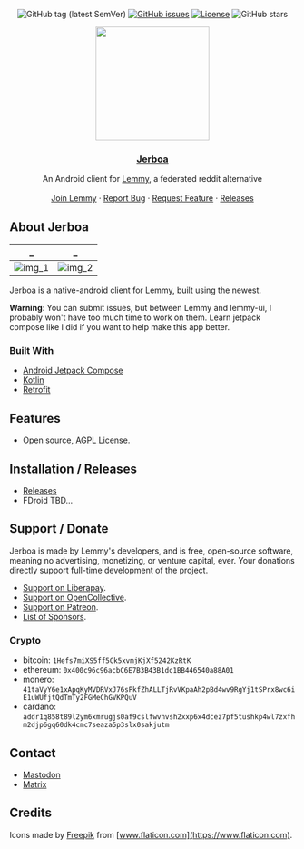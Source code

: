 <div align="center">

![GitHub tag (latest SemVer)](https://img.shields.io/github/tag/dessalines/jerboa.svg)
[![GitHub issues](https://img.shields.io/github/issues-raw/dessalines/jerboa.svg)](https://github.com/dessalines/jerboa/issues)
[![License](https://img.shields.io/github/license/dessalines/jerboa.svg)](LICENSE)
![GitHub stars](https://img.shields.io/github/stars/dessalines/jerboa?style=social)
</div>

<p align="center">
  <a href="https://github.com/dessalines/jerboa" rel="noopener">
 <img width=200px height=200px src="https://raw.githubusercontent.com/dessalines/jerboa/main/app/src/main/res/jerboa.svg"></a>

 <h3 align="center"><a href="https://github.com/dessalines/jerboa">Jerboa</a></h3>
  <p align="center">
    An Android client for <a href="https://github.com/LemmyNet/lemmy">Lemmy</a>, a federated reddit alternative
    <br />
    <br />
    <a href="https://join-lemmy.org">Join Lemmy</a>
    ·
    <a href="https://github.com/dessalines/jerboa/issues">Report Bug</a>
    ·
    <a href="https://github.com/dessalines/jerboa/issues">Request Feature</a>
    ·
    <a href="https://github.com/dessalines/jerboa/blob/main/RELEASES.md">Releases</a>
  </p>
</p>

## About Jerboa

_ | _
---|---
![img_1](https://i.imgur.com/W3lT4nO.jpg)|![img_2](https://i.imgur.com/MrAkd4d.jpg)

Jerboa is a native-android client for Lemmy, built using the newest.

**Warning**: You can submit issues, but between Lemmy and lemmy-ui, I probably won't have too much time to work on them. Learn jetpack compose like I did if you want to help make this app better.

### Built With

- [Android Jetpack Compose](https://developer.android.com/jetpack/compose)
- [Kotlin](https://kotlinlang.org/)
- [Retrofit](https://square.github.io/retrofit/)

## Features

- Open source, [AGPL License](/LICENSE).

## Installation / Releases

- [Releases](https://github.com/dessalines/jerboa/releases)
- FDroid TBD...

## Support / Donate

Jerboa is made by Lemmy's developers, and is free, open-source software, meaning no advertising, monetizing, or venture capital, ever. Your donations directly support full-time development of the project.

- [Support on Liberapay](https://liberapay.com/Lemmy).
- [Support on OpenCollective](https://opencollective.com/lemmy).
- [Support on Patreon](https://www.patreon.com/dessalines).
- [List of Sponsors](https://join-lemmy.org/sponsors).

### Crypto

- bitcoin: `1Hefs7miXS5ff5Ck5xvmjKjXf5242KzRtK`
- ethereum: `0x400c96c96acbC6E7B3B43B1dc1BB446540a88A01`
- monero: `41taVyY6e1xApqKyMVDRVxJ76sPkfZhALLTjRvVKpaAh2pBd4wv9RgYj1tSPrx8wc6iE1uWUfjtQdTmTy2FGMeChGVKPQuV`
- cardano: `addr1q858t89l2ym6xmrugjs0af9cslfwvnvsh2xxp6x4dcez7pf5tushkp4wl7zxfhm2djp6gq60dk4cmc7seaza5p3slx0sakjutm`

## Contact

- [Mastodon](https://mastodon.social/@LemmyDev)
- [Matrix](https://matrix.to/#/#lemmy:matrix.org)

## Credits

Icons made by [Freepik](https://www.freepik.com) from [www.flaticon.com](https://www.flaticon.com).
